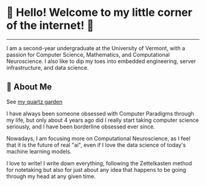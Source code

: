 # 🌟 Hello! Welcome to my little corner of the internet! 🌟

---

I am a second-year undergraduate at the University of Vermont, with a passion for Computer Science, Mathematics, and Computational Neuroscience. I also like to dip my toes into embedded engineering, server infrastructure, and data science.

## 🌱 About Me

See [my quartz garden](https://gassandrid.xyz/)

I have always been someone obsessed with Computer Paradigms through my life, but only about 4 years ago did I really start taking computer science seriously, and I have been borderline obsessed ever since.

Nowadays, I am focusing more on Computational Neuroscience, as I feel that it is the future of real "ai", even if I love the data science of today's machine learning models.

I love to write! I write down everything, following the Zettelkasten method for notetaking but also for just about any idea that happens to be going through my head at any given time.
